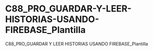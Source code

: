 # C88_PRO_GUARDAR-Y-LEER-HISTORIAS-USANDO-FIREBASE_Plantilla
C88_PRO_GUARDAR Y LEER HISTORIAS USANDO FIREBASE_Plantilla
